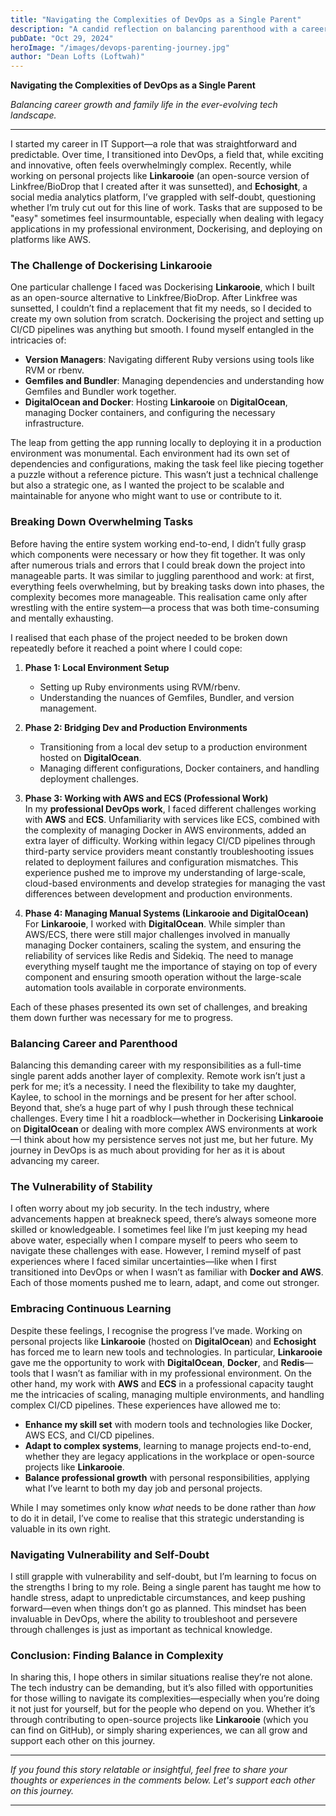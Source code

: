 ```yaml
---
title: "Navigating the Complexities of DevOps as a Single Parent"
description: "A candid reflection on balancing parenthood with a career in DevOps, tackling challenges like Dockerising personal projects, working with AWS and DigitalOcean, and overcoming self-doubt while building solutions like Linkarooie and Echosight."
pubDate: "Oct 29, 2024"
heroImage: "/images/devops-parenting-journey.jpg"
author: "Dean Lofts (Loftwah)"
---
```


**Navigating the Complexities of DevOps as a Single Parent**

*Balancing career growth and family life in the ever-evolving tech landscape.*

---

I started my career in IT Support—a role that was straightforward and predictable. Over time, I transitioned into DevOps, a field that, while exciting and innovative, often feels overwhelmingly complex. Recently, while working on personal projects like **Linkarooie** (an open-source version of Linkfree/BioDrop that I created after it was sunsetted), and **Echosight**, a social media analytics platform, I’ve grappled with self-doubt, questioning whether I’m truly cut out for this line of work. Tasks that are supposed to be "easy" sometimes feel insurmountable, especially when dealing with legacy applications in my professional environment, Dockerising, and deploying on platforms like AWS.

### **The Challenge of Dockerising Linkarooie**

One particular challenge I faced was Dockerising **Linkarooie**, which I built as an open-source alternative to Linkfree/BioDrop. After Linkfree was sunsetted, I couldn’t find a replacement that fit my needs, so I decided to create my own solution from scratch. Dockerising the project and setting up CI/CD pipelines was anything but smooth. I found myself entangled in the intricacies of:

- **Version Managers**: Navigating different Ruby versions using tools like RVM or rbenv.
- **Gemfiles and Bundler**: Managing dependencies and understanding how Gemfiles and Bundler work together.
- **DigitalOcean and Docker**: Hosting **Linkarooie** on **DigitalOcean**, managing Docker containers, and configuring the necessary infrastructure.

The leap from getting the app running locally to deploying it in a production environment was monumental. Each environment had its own set of dependencies and configurations, making the task feel like piecing together a puzzle without a reference picture. This wasn’t just a technical challenge but also a strategic one, as I wanted the project to be scalable and maintainable for anyone who might want to use or contribute to it.

### **Breaking Down Overwhelming Tasks**

Before having the entire system working end-to-end, I didn’t fully grasp which components were necessary or how they fit together. It was only after numerous trials and errors that I could break down the project into manageable parts. It was similar to juggling parenthood and work: at first, everything feels overwhelming, but by breaking tasks down into phases, the complexity becomes more manageable. This realisation came only after wrestling with the entire system—a process that was both time-consuming and mentally exhausting.

I realised that each phase of the project needed to be broken down repeatedly before it reached a point where I could cope:

1. **Phase 1: Local Environment Setup**
   - Setting up Ruby environments using RVM/rbenv.
   - Understanding the nuances of Gemfiles, Bundler, and version management.
   
2. **Phase 2: Bridging Dev and Production Environments**
   - Transitioning from a local dev setup to a production environment hosted on **DigitalOcean**.
   - Managing different configurations, Docker containers, and handling deployment challenges.

3. **Phase 3: Working with AWS and ECS (Professional Work)**  
   In my **professional DevOps work**, I faced different challenges working with **AWS** and **ECS**. Unfamiliarity with services like ECS, combined with the complexity of managing Docker in AWS environments, added an extra layer of difficulty. Working within legacy CI/CD pipelines through third-party service providers meant constantly troubleshooting issues related to deployment failures and configuration mismatches. This experience pushed me to improve my understanding of large-scale, cloud-based environments and develop strategies for managing the vast differences between development and production environments.

4. **Phase 4: Managing Manual Systems (Linkarooie and DigitalOcean)**  
   For **Linkarooie**, I worked with **DigitalOcean**. While simpler than AWS/ECS, there were still major challenges involved in manually managing Docker containers, scaling the system, and ensuring the reliability of services like Redis and Sidekiq. The need to manage everything myself taught me the importance of staying on top of every component and ensuring smooth operation without the large-scale automation tools available in corporate environments.

Each of these phases presented its own set of challenges, and breaking them down further was necessary for me to progress.

### **Balancing Career and Parenthood**

Balancing this demanding career with my responsibilities as a full-time single parent adds another layer of complexity. Remote work isn’t just a perk for me; it’s a necessity. I need the flexibility to take my daughter, Kaylee, to school in the mornings and be present for her after school. Beyond that, she’s a huge part of why I push through these technical challenges. Every time I hit a roadblock—whether in Dockerising **Linkarooie** on **DigitalOcean** or dealing with more complex AWS environments at work—I think about how my persistence serves not just me, but her future. My journey in DevOps is as much about providing for her as it is about advancing my career.

### **The Vulnerability of Stability**

I often worry about my job security. In the tech industry, where advancements happen at breakneck speed, there’s always someone more skilled or knowledgeable. I sometimes feel like I’m just keeping my head above water, especially when I compare myself to peers who seem to navigate these challenges with ease. However, I remind myself of past experiences where I faced similar uncertainties—like when I first transitioned into DevOps or when I wasn’t as familiar with **Docker and AWS**. Each of those moments pushed me to learn, adapt, and come out stronger.

### **Embracing Continuous Learning**

Despite these feelings, I recognise the progress I’ve made. Working on personal projects like **Linkarooie** (hosted on **DigitalOcean**) and **Echosight** has forced me to learn new tools and technologies. In particular, **Linkarooie** gave me the opportunity to work with **DigitalOcean**, **Docker**, and **Redis**—tools that I wasn’t as familiar with in my professional environment. On the other hand, my work with **AWS** and **ECS** in a professional capacity taught me the intricacies of scaling, managing multiple environments, and handling complex CI/CD pipelines. These experiences have allowed me to:

- **Enhance my skill set** with modern tools and technologies like Docker, AWS ECS, and CI/CD pipelines.
- **Adapt to complex systems**, learning to manage projects end-to-end, whether they are legacy applications in the workplace or open-source projects like **Linkarooie**.
- **Balance professional growth** with personal responsibilities, applying what I’ve learnt to both my day job and personal projects.

While I may sometimes only know *what* needs to be done rather than *how* to do it in detail, I’ve come to realise that this strategic understanding is valuable in its own right.

### **Navigating Vulnerability and Self-Doubt**

I still grapple with vulnerability and self-doubt, but I’m learning to focus on the strengths I bring to my role. Being a single parent has taught me how to handle stress, adapt to unpredictable circumstances, and keep pushing forward—even when things don’t go as planned. This mindset has been invaluable in DevOps, where the ability to troubleshoot and persevere through challenges is just as important as technical knowledge.

### **Conclusion: Finding Balance in Complexity**

In sharing this, I hope others in similar situations realise they’re not alone. The tech industry can be demanding, but it’s also filled with opportunities for those willing to navigate its complexities—especially when you’re doing it not just for yourself, but for the people who depend on you. Whether it’s through contributing to open-source projects like **Linkarooie** (which you can find on GitHub), or simply sharing experiences, we can all grow and support each other on this journey.

---

*If you found this story relatable or insightful, feel free to share your thoughts or experiences in the comments below. Let's support each other on this journey.*

---

